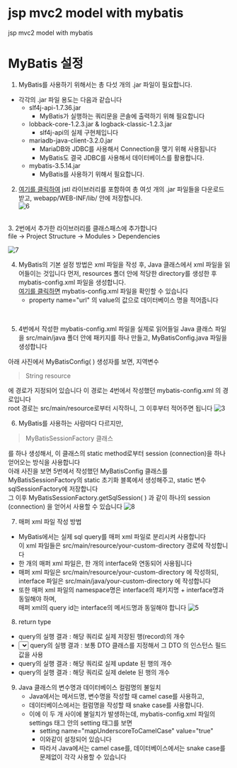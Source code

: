 # jsp mvc2 model with mybatis

jsp mvc2 model with mybatis


# MyBatis 설정

1. MyBatis를 사용하기 위해서는 총 다섯 개의 .jar 파일이 필요합니다.
* 각각의 .jar 파일 용도는 다음과 같습니다
    * slf4j-api-1.7.36.jar
        * MyBatis가 실행하는 쿼리문을 콘솔에 출력하기 위해 필요합니다
    * lobback-core-1.2.3.jar & logback-classic-1.2.3.jar
        * slf4j-api의 실제 구현체입니다
    * mariadb-java-client-3.2.0.jar
        * MariaDB와 JDBC를 사용해서 Connection을 맺기 위해 사용됩니다
        * MyBatis도 결국 JDBC를 사용해서 데이터베이스를 활용합니다.
    * mybatis-3.5.14.jar
        * MyBatis를 사용하기 위해서 필요합니다.

2. [여기를 클릭하여](https://github.com/jaehyukpyon2/jsp-mvc2/tree/main/src/main/webapp/WEB-INF/lib) jstl 라이브러리를 포함하여 총 여섯 개의 .jar 파일들을 다운로드 받고, webapp/WEB-INF/lib/ 안에 저장합니다.<br>
   ![6](https://github.com/jaehyukpyon2/jsp-mvc2/assets/145942491/b7439b3b-a357-4943-aeb5-9a37deba9c84)

<br />
3. 2번에서 추가한 라이브러리를 클래스패스에 추가합니다<br>
   file -> Project Structure -> Modules > Dependencies <br>

   ![7](https://github.com/jaehyukpyon2/jsp-mvc2/assets/145942491/de3b4f75-3e7b-4a76-a75c-b4abcce1ab93)

4. MyBatis의 기본 설정 방법은 xml 파일을 작성 후, Java 클래스에서 xml 파일을 읽어들이는 것입니다
   먼저, resources 폴더 안에 적당한 directory를 생성한 후 mybatis-config.xml 파일을 생성합니다. <br />
   [여기를 클릭하면](https://github.com/jaehyukpyon2/jsp-mvc2/blob/main/src/main/resources/com/example/jspmvc2/mybatis/config/mybatis-config.xml)  mybatis-config.xml 파일을 확인할 수 있습니다
   * property name="url" 의 value의 값으로 데이터베이스 명을 적어줍니다

<br />

5. 4번에서 작성한 mybatis-config.xml 파일을 실제로 읽어들일 Java 클래스 파일을 src/main/java 폴더 안에 패키지를 하나 만들고, MyBatisConfig.java 파일을 생성합니다

아래 사진에서 MyBatisConfig( ) 생성자를 보면, 지역변수

> String resource

에 경로가 지정되어 있습니다
이 경로는 4번에서 작성했던 mybatis-config.xml 의 경로입니다 <br />
root 경로는 src/main/resource로부터 시작하니, 그 이후부터 적어주면 됩니다
![3](https://github.com/jaehyukpyon2/jsp-mvc2/assets/145942491/3bf4dff4-759d-4847-b65e-6e633ec2e27a)


6. MyBatis를 사용하는 사람마다 다르지만,

> MyBatisSessionFactory 클래스

를 하나 생성해서, 이 클래스의 static method로부터 session (connection)을 하나 얻어오는 방식을 사용합니다 <br />
아래 사진을 보면 5번에서 작성했던 MyBatisConfig 클래스를 MyBatisSessionFactory의 static 초기화 블록에서 생성해주고, static 변수 sqlSessionFactory에 저장합니다 <br />
그 이후 MyBatisSessionFactory.getSqlSession( ) 과 같이 하나의 session (connection) 을 얻어서 사용할 수 있습니다
![8](https://github.com/jaehyukpyon2/jsp-mvc2/assets/145942491/6afe827c-f07e-4a83-a84b-452e30f1e16f)


7. 매퍼 xml 파일 작성 방법
* MyBatis에서는 실제 sql query를 매퍼 xml 파일로 분리시켜 사용합니다 <br />
  이 xml 파일들은 src/main/resource/your-custom-directory 경로에 작성합니다
* 한 개의 매퍼 xml 파일은, 한 개의 interface와 연동되어 사용됩니다
* 매퍼 xml 파일은 src/main/resource/your-custom-directory 에 작성하되, interface 파일은 src/main/java/your-custom-directory 에 작성합니다
* 또한 매퍼 xml 파일의 namespace명은 interface의 패키지명 + interface명과 동일해야 하며, <br /> 매퍼 xml의 query id는 interface의 메서드명과 동일해야 합니다
  ![5](https://github.com/jaehyukpyon2/jsp-mvc2/assets/145942491/b7282510-20bd-4d8e-8e94-4fe0e53a8f24)

8. return type
* <insert></insert> query의 실행 결과 : 해당 쿼리로 실제 저장된 행(record)의 개수
* <select></select> query의 실행 결과 : 보통 DTO 클래스를 지정해서 그 DTO 의 인스턴스 필드 값을 사용
* <update></update> query의 실행 결과 : 해당 쿼리로 실제 update 된 행의 개수
* <delete></delete> query의 실행 결과 : 해당 쿼리로 실제 delete 된 행의 개수

9. Java 클래스의 변수명과 데이터베이스 컬럼명의 불일치
    * Java에서는 메서드명, 변수명을 작성할 때 camel case를 사용하고,
    * 데이터베이스에서는 컬럼명을 작성할 때 snake case를 사용합니다.
    * 이에 이 두 개 사이에 불일치가 발생하는데, mybatis-config.xml 파일의 settings 태그 안의 setting 태그를 보면
      * setting name="mapUnderscoreToCamelCase" value="true"
      * 이와같이 설정되어 있습니다
      * 따라서 Java에서는 camel case를, 데이터베이스에서는 snake case를 문제없이 각각 사용할 수 있습니다
